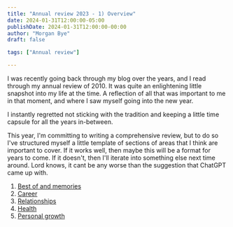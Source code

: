 ```yaml
---
title: "Annual review 2023 - 1) Overview"
date: 2024-01-31T12:00:00-05:00
publishDate: 2024-01-31T12:00:00-00:00
author: "Morgan Bye"
draft: false

tags: ["Annual review"]

---
```


I was recently going back through my blog over the years, and I read through my annual review of 2010. It was quite an enlightening little snapshot into my life at the time. A reflection of all that was important to me in that moment, and where I saw myself going into the new year.

I instantly regretted not sticking with the tradition and keeping a little time capsule for all the years in-between.

This year, I'm committing to writing a comprehensive review, but to do so I've structured myself a little template of sections of areas that I think are important to cover. If it works well, then maybe this will be a format for years to come. If it doesn't, then I'll iterate into something else next time around. Lord knows, it cant be any worse than the suggestion that ChatGPT came up with.

1. [Best of and memories](https://morganbye.com/posts/20240131_2/)
2. [Career](https://morganbye.com/posts/20240131_3/)
3. [Relationships](https://morganbye.com/posts/20240131_4/)
4. [Health](https://morganbye.com/posts/20240131_5/)
5. [Personal growth](https://morganbye.com/posts/20240131_6/)
